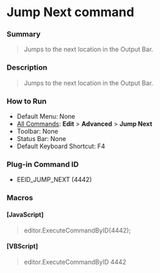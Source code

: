 # Jump Next command

### Summary

> Jumps to the next location in the Output Bar.

### Description

> Jumps to the next location in the Output Bar.

### How to Run

- Default Menu: None
- [All Commands](../tools/all_commands): **Edit** \> **Advanced**
\> **Jump Next**
- Toolbar: None
- Status Bar: None
- Default Keyboard Shortcut: F4

### Plug-in Command ID

- EEID\_JUMP\_NEXT (4442)

### Macros

#### \[JavaScript\]

> editor.ExecuteCommandByID(4442);

#### \[VBScript\]

> editor.ExecuteCommandByID 4442
